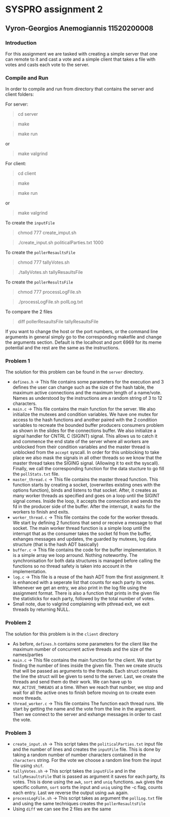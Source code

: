 # **SYSPRO assignment 2**

## **Vyron-Georgios Anemogiannis 11520200008**

### Introduction

For this assignment we are tasked with creating a simple server that one can remote to it and cast a vote and a simple client that takes a file with votes and casts each vote to the server.


### Compile and Run

In order to compile and run from directory that contains the server and client folders:

For server:
> cd server

> make

> make run 

or

> make valgrind

For client:
> cd client

> make

> make run 

or

> make valgrind

To create the ``inputFile``

> chmod 777 create_imput.sh

> ./create_input.sh politicalParties.txt 1000

To create the ``pollerResaultsFile``

> chmod 777 tallyVotes.sh

> ./tallyVotes.sh tallyResaultsFile 

To create the ``pollerResultsFile``

> chmod 777 processLogFile.sh

> ./processLogFile.sh pollLog.txt 

To compare the 2 files 

> diff pollerResaultsFile tallyResaultsFile 

If you want to change the host or the port numbers, or the command line arguments in general simply go to the corresponding makefile and change the arguments section. Default is the localhost and port 6969 for its meme potential and the rest are the same as the instructions.

### Problem 1

The solution for this problem can be found in the ``server`` directory. 
 - ``defines.h`` -> This file contains some parameters for the execution and 3 defines the user can change such as the size of the hash table, the maximum active connections and the maximum length of a name/vote. Names as understood by the instructions are a random string of 3 to 12 characters.
 - ``main.c`` -> This file contains the main function for the server. We also initialize the mutexes and condition variables. We have one mutex for access to the hash functions and another paired with the 2 condition variables to recreate the bounded buffer producers consumers problem as shown in the slides for the connections buffer. We also initialize a signal handler for CNTRL C (SIGINT) signal. This allows us to catch it and commence the end state of the server where all workers are unblocked from their condition variables and the master thread is unblocked from the ``accept`` syscall. In order for this unblocking to take place we also mask the signals in all other threads so we know that the master thread takes the SIGING signal. (Allowing it to exit the syscall). Finally, we call the corresponding function for the data stucture to go fill the ``pollStats.txt`` file.
 - ``master_thread.c`` -> This file contains the master thread function. This function starts by creating a socket, (overwrites existing ones with the options function), binds and listens to that socket. After, it creates as many worker threads as specified and goes on a loop until the SIGINT signal comes. Inside the loop, it accepts the connection and sends the fd in the producer side of the buffer. After the interrupt, it waits for the workers to finish and exits.
 - ``worker_thread.c`` -> This file contains the code for the worker threads. We start by defining 2 functions that send or receive a message to that socket. The main worker thread function is a simple loop until the interrupt that as the consumer takes the socket fd from the buffer, exhanges messages and updates, the guarded by mutexes, log data structure (that is the hash ADT basically)
 - ``buffer.c`` -> This file contains the code for the buffer implementation. It is a simple array we loop arround. Nothing noteworthy. The synchronisation for both data structures is managed before calling the functions so no thread safety is taken into account in the implementation.
 - ``log.c`` -> This file is a reuse of the hash ADT from the first assignment. It is enhanced with a seperate list that counts for each party its votes. Whenever we get an entry, we also print in the log file using the assignment format. There is also a function that prints in the given file the statisticks for each party, followed by the total number of votes.
 - Small note, due to valgrind complaining with pthread exit, we exit threads by returning NULL.

### Problem 2
The solution for this problem is in the ``client`` directory
 - As before, ``defines.h`` contains some parameters for the client like the maximum number of concurrent active threads and the size of the names/parties
 - ``main.c`` -> This file contains the main function for the client. We start by finding the number of lines inside the given file. Then we create structs that will be passed as arguments to the threads. Each struct contains the line the struct will be given to send to the server. Last, we create the threads and send them do their work. We can have up to ``MAX_ACTIVE_THREADS`` at a time. When we reach that number, we stop and wait for all the active ones to finish before moving on to create even more threads.
 - ``thread_worker.c`` -> This file contains The function each thread runs. We start by getting the name and the vote from the line in the argument. Then we connect to the server and exhange messages in order to cast the vote. 

 ### Problem 3

  - ``create_input.sh`` -> This script takes the ``politicalParties.txt`` input file and the number of lines and creates the ``inputFile`` file. This is done by taking a random number of number characters contained in the ``characters`` string. For the vote we choose a random line from the input file using ``shif``.
  - ``tallyVotes.sh`` ->  This script takes the ``inputFile`` and in the ``tallyResaultsFile`` that is passed as argument it saves for each party, its votes. This is done using the ``awk``, ``sort`` and ``uniq`` functions. ``awk`` gives the specific collumn, ``sort`` sorts the input and ``uniq`` using the -c flag, counts each entry. Last we reverse the output using ``awk`` again.
  - ``processLogFile.sh`` -> This script takes as argument the ``pollLog.txt`` file and using the same techniques creates the ``pollerResaultsFile``
  - Using ``diff`` we can see the 2 files are the same